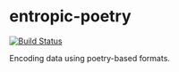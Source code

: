 # entropic-poetry

[![Build Status](https://travis-ci.org/tchajed/entropic-poetry.svg?branch=master)](https://travis-ci.org/tchajed/entropic-poetry)

Encoding data using poetry-based formats.
